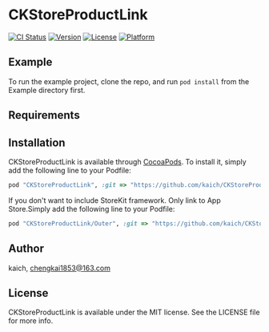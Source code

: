 # CKStoreProductLink

[![CI Status](http://img.shields.io/travis/kaich/CKStoreProductLink.svg?style=flat)](https://travis-ci.org/kaich/CKStoreProductLink)
[![Version](https://img.shields.io/cocoapods/v/CKStoreProductLink.svg?style=flat)](http://cocoapods.org/pods/CKStoreProductLink)
[![License](https://img.shields.io/cocoapods/l/CKStoreProductLink.svg?style=flat)](http://cocoapods.org/pods/CKStoreProductLink)
[![Platform](https://img.shields.io/cocoapods/p/CKStoreProductLink.svg?style=flat)](http://cocoapods.org/pods/CKStoreProductLink)

## Example

To run the example project, clone the repo, and run `pod install` from the Example directory first.

## Requirements

## Installation

CKStoreProductLink is available through [CocoaPods](http://cocoapods.org). To install
it, simply add the following line to your Podfile:

```ruby
pod "CKStoreProductLink", :git => "https://github.com/kaich/CKStoreProductLink.git"
```		

If you don't want to include StoreKit framework. Only link to App Store.Simply add the following line to your Podfile:	

```ruby
pod "CKStoreProductLink/Outer", :git => "https://github.com/kaich/CKStoreProductLink.git"
```

## Author

kaich, chengkai1853@163.com

## License

CKStoreProductLink is available under the MIT license. See the LICENSE file for more info.
